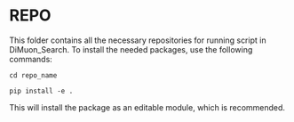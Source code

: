 # REPO

This folder contains all the necessary repositories for running script in DiMuon_Search.
To install the needed packages, use the following commands:

`cd repo_name`

`pip install -e .`

This will install the package as an editable module, which is recommended.